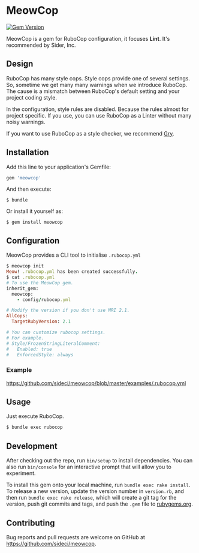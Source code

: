 # MeowCop

[![Gem Version](https://badge.fury.io/rb/meowcop.svg)](https://badge.fury.io/rb/meowcop)

MeowCop is a gem for RuboCop configuration, it focuses **Lint**.
It's recommended by Sider, Inc.


## Design

RuboCop has many style cops. Style cops provide one of several settings.
So, sometime we get many many warnings when we introduce RuboCop. The cause is a mismatch between RuboCop's default setting and your project coding style.

In the configuration, style rules are disabled. Because the rules almost for project specific.
If you use, you can use RuboCop as a Linter without many noisy warnings.


If you want to use RuboCop as a style checker, we recommend [Gry](https://github.com/pocke/gry).

## Installation

Add this line to your application's Gemfile:

```ruby
gem 'meowcop'
```

And then execute:

    $ bundle

Or install it yourself as:

    $ gem install meowcop

## Configuration

MeowCop provides a CLI tool to initialise `.rubocop.yml`

```ruby
$ meowcop init
Meow! .rubocop.yml has been created successfully.
$ cat .rubocop.yml
# To use the MeowCop gem.
inherit_gem:
  meowcop:
    - config/rubocop.yml

# Modify the version if you don't use MRI 2.1.
AllCops:
  TargetRubyVersion: 2.1

# You can customize rubocop settings.
# For example.
# Style/FrozenStringLiteralComment:
#   Enabled: true
#   EnforcedStyle: always
```

### Example

https://github.com/sideci/meowcop/blob/master/examples/.rubocop.yml


## Usage

Just execute RuboCop.

```sh
$ bundle exec rubocop
```




## Development

After checking out the repo, run `bin/setup` to install dependencies. You can also run `bin/console` for an interactive prompt that will allow you to experiment.

To install this gem onto your local machine, run `bundle exec rake install`. To release a new version, update the version number in `version.rb`, and then run `bundle exec rake release`, which will create a git tag for the version, push git commits and tags, and push the `.gem` file to [rubygems.org](https://rubygems.org).

## Contributing

Bug reports and pull requests are welcome on GitHub at https://github.com/sideci/meowcop.
